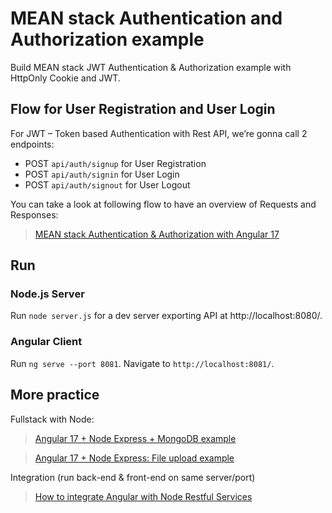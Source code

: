 # MEAN stack Authentication and Authorization example

Build MEAN stack JWT Authentication & Authorization example with HttpOnly Cookie and JWT.

## Flow for User Registration and User Login
For JWT – Token based Authentication with Rest API, we’re gonna call 2 endpoints:
- POST `api/auth/signup` for User Registration
- POST `api/auth/signin` for User Login
- POST `api/auth/signout` for User Logout

You can take a look at following flow to have an overview of Requests and Responses:


> [MEAN stack Authentication & Authorization with Angular 17](https://www.bezkoder.com/mean-stack-auth-angular-17/)

## Run
### Node.js Server
Run `node server.js` for a dev server exporting API at http://localhost:8080/.

### Angular Client
Run `ng serve --port 8081`. Navigate to `http://localhost:8081/`.

## More practice

Fullstack with Node:

> 
> [Angular 17 + Node Express + MongoDB example](https://www.bezkoder.com/angular-17-node-js-express-mongodb/)


> [Angular 17 + Node Express: File upload example](https://www.bezkoder.com/angular-17-node-express-file-upload/)

Integration (run back-end & front-end on same server/port)
> [How to integrate Angular with Node Restful Services](https://www.bezkoder.com/integrate-angular-12-node-js/)
